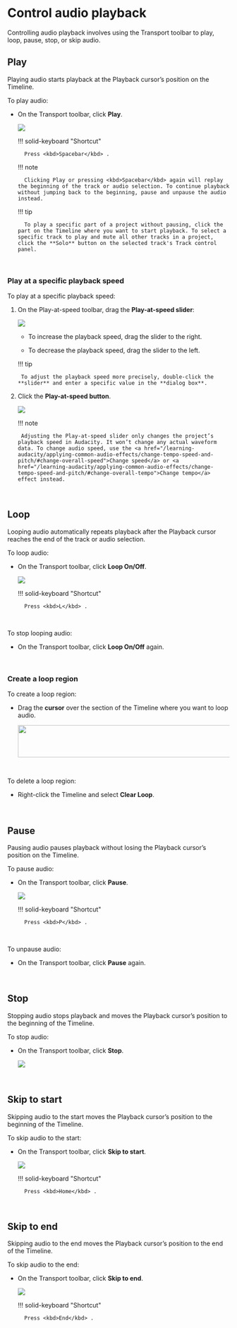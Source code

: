 # Control audio playback

Controlling audio playback involves using the Transport toolbar to play, loop, pause, stop, or skip audio.
</br>

## Play

Playing audio starts playback at the Playback cursor’s position on the Timeline.

To play audio:

- On the Transport toolbar, click **Play**.

    <img src="/learning-audacity/assets/images/Transport Toolbar - Play.png" />

    !!! solid-keyboard "Shortcut"

        Press <kbd>Spacebar</kbd> .

    !!! note

        Clicking Play or pressing <kbd>Spacebar</kbd> again will replay the beginning of the track or audio selection. To continue playback without jumping back to the beginning, pause and unpause the audio instead.

    !!! tip

        To play a specific part of a project without pausing, click the part on the Timeline where you want to start playback. To select a specific track to play and mute all other tracks in a project, click the **Solo** button on the selected track's Track control panel.

<br/>

### Play at a specific playback speed

To play at a specific playback speed:

1. On the Play-at-speed toolbar, drag the **Play-at-speed slider**:

    <img src="/learning-audacity/assets/images/Play-at-Speed Toolbar.png" />

      - To increase the playback speed, drag the slider to the right.

      - To decrease the playback speed, drag the slider to the left.

    !!! tip 

        To adjust the playback speed more precisely, double-click the **slider** and enter a specific value in the **dialog box**.

2. Click the **Play-at-speed button**.

    <img src="/learning-audacity/assets/images/Play-at-Speed Toolbar - Play.png" />

    !!! note
    
        Adjusting the Play-at-speed slider only changes the project’s playback speed in Audacity. It won’t change any actual waveform data. To change audio speed, use the <a href="/learning-audacity/applying-common-audio-effects/change-tempo-speed-and-pitch/#change-overall-speed">Change speed</a> or <a href="/learning-audacity/applying-common-audio-effects/change-tempo-speed-and-pitch/#change-overall-tempo">Change tempo</a> effect instead.

<br/>

## Loop

Looping audio automatically repeats playback after the Playback cursor reaches the end of the track or audio selection.
<br/>

To loop audio:

- On the Transport toolbar, click **Loop On/Off**.

    <img src="/learning-audacity/assets/images/Transport Toolbar - Loop.png" />

    !!! solid-keyboard "Shortcut"    
    
        Press <kbd>L</kbd> .

<br/>

To stop looping audio:

- On the Transport toolbar, click **Loop On/Off** again.
  
<br/>

### Create a loop region

To create a loop region:

- Drag the **cursor** over the section of the Timeline where you want to loop audio.

    <img src="/learning-audacity/assets/images/Play-Recording Head and Timeline - Loop region.png" style="width:6.388in;height:0.76072in" />

<br/>

To delete a loop region:

- Right-click the Timeline and select **Clear Loop**.

<br/>

## Pause

Pausing audio pauses playback without losing the Playback cursor’s position on the Timeline.

To pause audio:

- On the Transport toolbar, click **Pause**.

    <img src="/learning-audacity/assets/images/Transport Toolbar - Pause.png" />

    !!! solid-keyboard "Shortcut"    
        
        Press <kbd>P</kbd> .

<br/>

To unpause audio:

- On the Transport toolbar, click **Pause** again.

<br/>

## Stop

Stopping audio stops playback and moves the Playback cursor’s position to the beginning of the Timeline.

To stop audio:

- On the Transport toolbar, click **Stop**.

    <img src="/learning-audacity/assets/images/Transport Toolbar - Stop.png" />

<br/>

## Skip to start

Skipping audio to the start moves the Playback cursor’s position to the beginning of the Timeline.

To skip audio to the start:

- On the Transport toolbar, click **Skip to start**.

    <img src="/learning-audacity/assets/images/Transport Toolbar - Skip to start.png" />

    !!! solid-keyboard "Shortcut"    
    
        Press <kbd>Home</kbd> .

<br/>

## Skip to end

Skipping audio to the end moves the Playback cursor’s position to the end of the Timeline.

To skip audio to the end:

- On the Transport toolbar, click **Skip to end**.

    <img src="/learning-audacity/assets/images/Transport Toolbar - Skip to end.png" />

    !!! solid-keyboard "Shortcut"    
    
        Press <kbd>End</kbd> .

<br/>